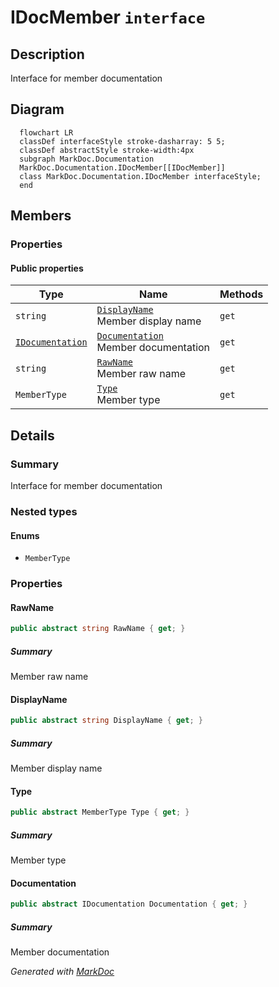 # IDocMember `interface`

## Description
Interface for member documentation

## Diagram
```mermaid
  flowchart LR
  classDef interfaceStyle stroke-dasharray: 5 5;
  classDef abstractStyle stroke-width:4px
  subgraph MarkDoc.Documentation
  MarkDoc.Documentation.IDocMember[[IDocMember]]
  class MarkDoc.Documentation.IDocMember interfaceStyle;
  end
```

## Members
### Properties
#### Public  properties
| Type | Name | Methods |
| --- | --- | --- |
| `string` | [`DisplayName`](markdoc/documentation/IDocMember.md#displayname)<br>Member display name | `get` |
| [`IDocumentation`](./IDocumentation.md) | [`Documentation`](markdoc/documentation/IDocMember.md#documentation)<br>Member documentation | `get` |
| `string` | [`RawName`](markdoc/documentation/IDocMember.md#rawname)<br>Member raw name | `get` |
| `MemberType` | [`Type`](markdoc/documentation/IDocMember.md#type)<br>Member type | `get` |

## Details
### Summary
Interface for member documentation

### Nested types
#### Enums
 - `MemberType`

### Properties
#### RawName
```csharp
public abstract string RawName { get; }
```
##### Summary
Member raw name

#### DisplayName
```csharp
public abstract string DisplayName { get; }
```
##### Summary
Member display name

#### Type
```csharp
public abstract MemberType Type { get; }
```
##### Summary
Member type

#### Documentation
```csharp
public abstract IDocumentation Documentation { get; }
```
##### Summary
Member documentation

*Generated with* [*MarkDoc*](https://github.com/hailstorm75/MarkDoc.Core)
